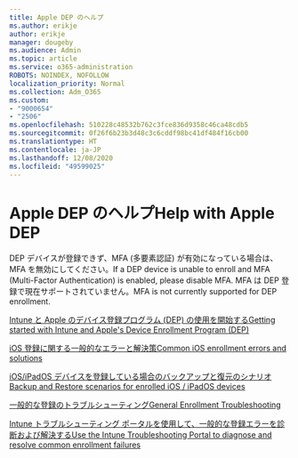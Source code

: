 ```yaml
---
title: Apple DEP のヘルプ
ms.author: erikje
author: erikje
manager: dougeby
ms.audience: Admin
ms.topic: article
ms.service: o365-administration
ROBOTS: NOINDEX, NOFOLLOW
localization_priority: Normal
ms.collection: Adm_O365
ms.custom:
- "9000654"
- "2506"
ms.openlocfilehash: 510228c48532b762c3fce836d9358c46ca48cdb5
ms.sourcegitcommit: 0f26f6b23b3d48c3c6cddf98bc41df484f16cb00
ms.translationtype: HT
ms.contentlocale: ja-JP
ms.lasthandoff: 12/08/2020
ms.locfileid: "49599025"
---
```

# <a name="help-with-apple-dep"></a><span data-ttu-id="f4e13-102">Apple DEP のヘルプ</span><span class="sxs-lookup"><span data-stu-id="f4e13-102">Help with Apple DEP</span></span>

<span data-ttu-id="f4e13-103">DEP デバイスが登録できず、MFA (多要素認証) が有効になっている場合は、MFA を無効にしてください。</span><span class="sxs-lookup"><span data-stu-id="f4e13-103">If a DEP device is unable to enroll and MFA (Multi-Factor Authentication) is enabled, please disable MFA.</span></span> <span data-ttu-id="f4e13-104">MFA は DEP 登録で現在サポートされていません。</span><span class="sxs-lookup"><span data-stu-id="f4e13-104">MFA is not currently supported for DEP enrollment.</span></span>

[<span data-ttu-id="f4e13-105">Intune と Apple のデバイス登録プログラム (DEP) の使用を開始する</span><span class="sxs-lookup"><span data-stu-id="f4e13-105">Getting started with Intune and Apple's Device Enrollment Program (DEP)</span></span>](https://docs.microsoft.com/intune/enrollment/device-enrollment-program-enroll-ios)

[<span data-ttu-id="f4e13-106">iOS 登録に関する一般的なエラーと解決策</span><span class="sxs-lookup"><span data-stu-id="f4e13-106">Common iOS enrollment errors and solutions</span></span>](https://docs.microsoft.com/intune/enrollment/troubleshoot-ios-enrollment-errors)

[<span data-ttu-id="f4e13-107">iOS/iPadOS デバイスを登録している場合のバックアップと復元のシナリオ</span><span class="sxs-lookup"><span data-stu-id="f4e13-107">Backup and Restore scenarios for enrolled iOS / iPadOS devices</span></span>](https://docs.microsoft.com/mem/intune/enrollment/backup-restore-ios)

[<span data-ttu-id="f4e13-108">一般的な登録のトラブルシューティング</span><span class="sxs-lookup"><span data-stu-id="f4e13-108">General Enrollment Troubleshooting</span></span>](https://docs.microsoft.com/intune/enrollment/troubleshoot-device-enrollment-in-intune)

[<span data-ttu-id="f4e13-109">Intune トラブルシューティング ポータルを使用して、一般的な登録エラーを診断および解決する</span><span class="sxs-lookup"><span data-stu-id="f4e13-109">Use the Intune Troubleshooting Portal to diagnose and resolve common enrollment failures</span></span>](https://docs.microsoft.com/intune/fundamentals/help-desk-operators)
